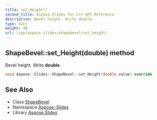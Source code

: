 ```yaml
---
title: set_Height()
second_title: Aspose.Slides for C++ API Reference
description: Bevel height. Write double.
type: docs
weight: 40
url: /cpp/aspose.slides/shapebevel/set_height/
---
```

## ShapeBevel::set_Height(double) method


Bevel height. Write **double**.

```cpp
void Aspose::Slides::ShapeBevel::set_Height(double value) override
```

## See Also

* Class [ShapeBevel](./)
* Namespace [Aspose::Slides](../)
* Library [Aspose.Slides](../../)